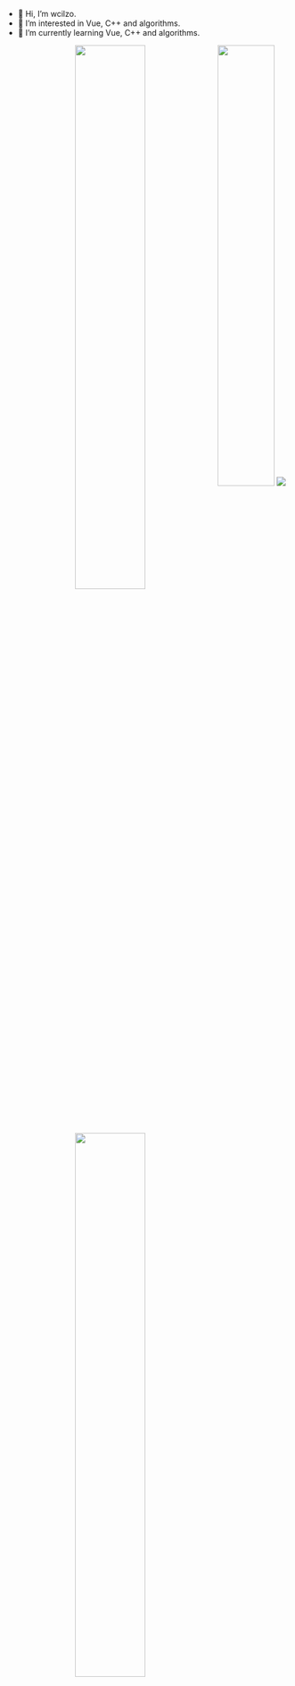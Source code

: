 - 👋 Hi, I’m wcilzo.
- 👀 I’m interested in Vue, C++ and algorithms.
- 🌱 I’m currently learning Vue, C++ and algorithms.

<p align = 'right'>
  <img align = "left" src = "https://github-readme-stats.vercel.app/api?username=wcilzo&count_private=true&show_icons=true&theme=tokyonight&line_height=27" width = "50%">
  <img align = "left" src = "https://github-readme-streak-stats.herokuapp.com?user=wcilzo&theme=tokyonight" width = "50%">
  <img align = "jusify" src = "https://github-readme-stats.vercel.app/api/top-langs/?username=wcilzo&layout=compact&theme=tokyonight" width = "45%">
  </a>
  <img align = "justify" src = "https://github-profile-trophy.vercel.app/?username=wcilzo&column=10&no-bg=true" >
</p>
<!-- <p align = "center">
 <img src="https://activity-graph.herokuapp.com/graph?username=wcilzo&theme=react-dark">
</p> -->

